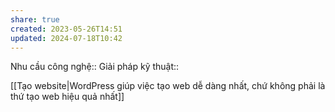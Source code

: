 ```yaml
---
share: true
created: 2023-05-26T14:51
updated: 2024-07-18T10:42
---
```

Nhu cầu công nghệ::
Giải pháp kỹ thuật::

[[Tạo website|WordPress giúp việc tạo web dễ dàng nhất, chứ không phải là thứ tạo web hiệu quả nhất]]